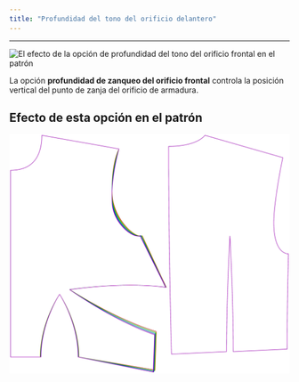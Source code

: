 ```yaml
---
title: "Profundidad del tono del orificio delantero"
---
```


---

![El efecto de la opción de profundidad del tono del orificio frontal en el patrón](sample.png)

La opción **profundidad de zanqueo del orificio frontal** controla la posición vertical del punto de zanja del orificio de armadura.

## Efecto de esta opción en el patrón

![Esta imagen muestra el efecto de esta opción superponiendo varias variantes que tienen un valor diferente para esta opción](bella_frontarmholepitchdepth_sample.svg "Efecto de esta opción en el patrón")
